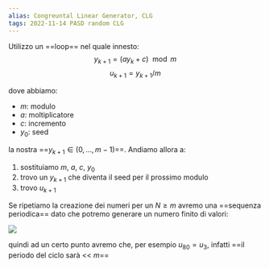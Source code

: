 ```yaml
---
alias: Congreuntal Linear Generator, CLG
tags: 2022-11-14 PASD random CLG
---
```


Utilizzo un ==loop== nel quale innesto:
$$y_{k+1}=(ay_k+c)\mod m$$
$$u_{k+1}=y_{k+1}/m$$

dove abbiamo:
- $m$: modulo
- $a$: moltiplicatore
- $c$: incremento
- $y_0$: seed

la nostra ==$y_{k+1}\in (0,...,m-1)$==. Andiamo allora a:
1. sostituiamo $m$, $a$, $c$, $y_0$
2. trovo un $y_{k+1}$ che diventa il seed per il prossimo modulo
3. trovo $u_{k+1}$

Se ripetiamo la creazione dei numeri per un $N\geq m$ avremo una ==sequenza periodica== dato che potremo generare un numero finito di valori:

![](Uni/PASD/img/percyc.jpeg)

quindi ad un certo punto avremo che, per esempio $u_{80}=u_3$, infatti ==il periodo del ciclo sarà << $m$==